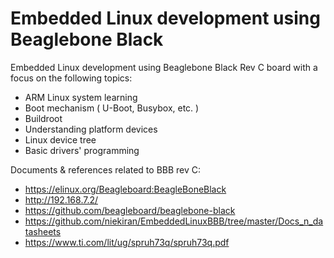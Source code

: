 # Embedded Linux development using Beaglebone Black

Embedded Linux development using Beaglebone Black Rev C board with a focus on the following topics:
- ARM Linux system learning
- Boot mechanism ( U-Boot, Busybox, etc. )
- Buildroot
- Understanding platform devices
- Linux device tree
- Basic drivers' programming

Documents & references related to BBB rev C:

- https://elinux.org/Beagleboard:BeagleBoneBlack
- http://192.168.7.2/
- https://github.com/beagleboard/beaglebone-black
- https://github.com/niekiran/EmbeddedLinuxBBB/tree/master/Docs_n_datasheets
- https://www.ti.com/lit/ug/spruh73q/spruh73q.pdf
